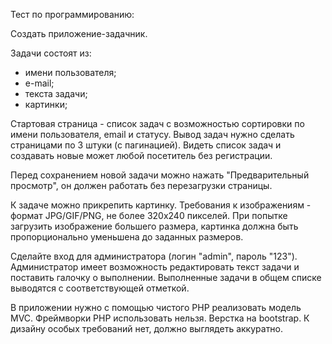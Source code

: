 Тест по программированию:

Создать приложение-задачник.

Задачи состоят из:
- имени пользователя;
- е-mail;
- текста задачи;
- картинки;

Стартовая страница - список задач с возможностью сортировки по имени пользователя, email и статусу. Вывод задач нужно сделать страницами по 3 штуки (с пагинацией). Видеть список задач и создавать новые может любой посетитель без регистрации. 

Перед сохранением новой задачи можно нажать "Предварительный просмотр", он должен работать без перезагрузки страницы.

К задаче можно прикрепить картинку. Требования к изображениям - формат JPG/GIF/PNG, не более 320х240 пикселей. При попытке загрузить изображение большего размера, картинка должна быть пропорционально уменьшена до заданных размеров.

Сделайте вход для администратора (логин "admin", пароль "123"). Администратор имеет возможность редактировать текст задачи и поставить галочку о выполнении. Выполненные задачи в общем списке выводятся с соответствующей отметкой.

В приложении нужно с помощью чистого PHP реализовать модель MVC. Фреймворки PHP использовать нельзя. Верстка на bootstrap. К дизайну особых требований нет, должно выглядеть аккуратно.